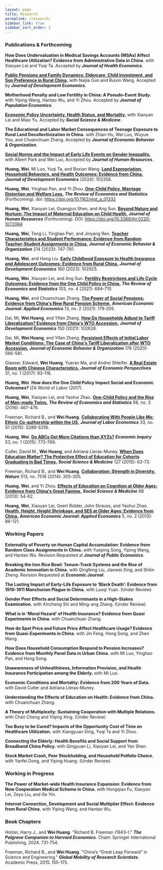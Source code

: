 ```yaml
---
layout: page
title: Research
permalink: /research/
sidebar_link: true
sidebar_sort_order: 2
---
```



### Publications & Forthcoming

**How Does Undervaluation in Medical Savings Accounts (MSAs) Affect Healthcare Utilization? Evidence from Administrative Data in China.** with Xiaoyan Lei and Yuqi Ta. Accepted by ***Journal of Health Economics***.

[**Public Pensions and Family Dynamics: Eldercare, Child Investment, and Son Preference in Rural China.**](https://doi.org/10.1016/j.jdeveco.2024.103390) with Naijia Guo and Ruixin Wang. Accepted by ***Journal of Development Economics***.

**Motherhood Penalty and Low Fertility in China: A Pseudo-Event Study.** with Yiping Wang, Hantao Wu, and Yi Zhou. Accepted by ***Journal of Population Economics***.

[**Economic Policy Uncertainty, Health Status, and Mortality.**](https://authors.elsevier.com/sd/article/S0277-9536(24)00680-4) with Xiaoyan Lei and Miao Yu. Accepted by ***Social Science & Medicine***.

**The Educational and Labor Market Consequences of Teenage Exposure to Rural Land Decollectivization in China.** with Zhian Hu, Wei Luo, Wuyue You, and Chuanchuan Zhang. Accepted by ***Journal of Economic Behavior & Organization***.

[**Social Norms and the Impact of Early Life Events on Gender Inequality.**](https://jhr.uwpress.org/content/early/2024/09/03/jhr.1020-11229R3) with Albert Park and Wei Luo, Accepted by ***Journal of Human Resources***.

**Huang, Wei**, Mi Luo, Yuqi Ta, and Boxian Wang. [**Land Expropriation, Household Behaviors, and Health Outcomes: Evidence from China.**](https://doi.org/10.1016/j.jdeveco.2024.103358) ***Journal of Development Economics*** (2024): 103358.

**Huang, Wei**, Yinghao Pan, and Yi Zhou.  [**One-Child Policy, Marriage Distortion and Welfare Loss.**](https://doi.org/10.1162/rest_a_01332) ***The Review of Economics and Statistics*** (Forthcoming). doi: https://doi.org/10.1162/rest_a_01332

**Huang, Wei**, Xiaoyan Lei, Guangjun Shen, and Ang Sun. [**Beyond Nature and Nurture: The Impact of Maternal Education on Child Health.**](https://jhr.uwpress.org/content/early/2023/10/02/jhr.0220-10720R4) ***Journal of Human Resources*** (Forthcoming).  DOI: https://doi.org/10.3368/jhr.0220-10720R4

**Huang, Wei**, Teng Li, Yinghao Pan, and Jinyang Ren. [**Teacher Characteristics and Student Performance: Evidence from Random Teacher-Student Assignments in China.**](https://www.sciencedirect.com/science/article/pii/S0167268123003128) ***Journal of Economic Behavior & Organization*** 214 (2023): 747-781.

**Huang, Wei**, and Hong Liu. [**Early Childhood Exposure to Health Insurance and Adolescent Outcomes: Evidence from Rural China.**](https://doi.org/10.1016/j.jdeveco.2022.102925) ***Journal of Development Economics*** 160 (2023): 102925.


**Huang, Wei**, Xiaoyan Lei, and Ang Sun. [**Fertility Restrictions and Life Cycle Outcomes: Evidence from the One Child Policy in China.**](https://direct.mit.edu/rest/article-abstract/103/4/694/97774/Fertility-Restrictions-and-Life-Cycle-Outcomes?redirectedFrom=fulltext) ***The Review of Economics and Statistics*** 103, no. 4 (2021): 694-710.

**Huang, Wei**, and Chuanchuan Zhang. [**The Power of Social Pensions: Evidence from China's New Rural Pension Scheme.**](https://www.aeaweb.org/articles?id=10.1257/app.20170789) ***American Economic Journal: Applied Economics*** 13, no. 2 (2021): 179-205.

Dai, Mi, **Wei Huang**, and Yifan Zhang. [**How Do Households Adjust to Tariff Liberalization? Evidence from China's WTO Accession.**](https://www.sciencedirect.com/science/article/abs/pii/S0304387821000055) ***Journal of Development Economics*** 150 (2021): 102628.

Dai, Mi, **Wei Huang**, and Yifan Zhang. [**Persistent Effects of Initial Labor Market Conditions: The Case of China's Tariff Liberalization after WTO Accession.**](https://www.sciencedirect.com/science/article/abs/pii/S0167268120302584) ***Journal of Economic Behavior & Organization*** 178 (2020): 566-581.

Glaeser, Edward, **Wei Huang**, Yueran Ma, and Andrei Shleifer. [**A Real Estate Boom with Chinese Characteristics.**](https://www.aeaweb.org/articles?id=10.1257/jep.31.1.93) ***Journal of Economic Perspectives*** 31, no. 1 (2017): 93-116.

**Huang, Wei**. **How does the One Child Policy Impact Social and Economic Outcomes?** IZA World of Labor (2017).

**Huang, Wei**, Xiaoyan Lei, and Yaohui Zhao. [**One-Child Policy and the Rise of Man-made Twins.**](https://direct.mit.edu/rest/article-abstract/98/3/467/58356/One-Child-Policy-and-the-Rise-of-Man-Made-Twins?redirectedFrom=fulltext) ***The Review of Economics and Statistics*** 98, no. 3 (2016): 467-476.

Freeman, Richard B., and **Wei Huang**. [**Collaborating With People Like Me: Ethnic Co-authorship within the US.**](https://www.journals.uchicago.edu/doi/abs/10.1086/678973)  ***Journal of Labor Economics*** 33, no. S1 (2015): S289-S318.

**Huang, Wei**. [**Do ABCs Get More Citations than XYZs?**](http://onlinelibrary.wiley.com/doi/10.1111/ecin.12125/abstract) ***Economic Inquiry*** 53, no. 1 (2015): 773-789.

Cutler, David M., **Wei Huang**, and Adriana Lleras-Muney. [**When Does Education Matter? The Protective Effect of Education for Cohorts Graduating in Bad Times.**](https://www.sciencedirect.com/science/article/abs/pii/S0277953614004961) ***Social Science & Medicine*** 127 (2015): 63-73.

Freeman, Richard B., and **Wei Huang**. [**Collaboration: Strength in Diversity.**](https://www.nature.com/articles/513305a) ***Nature*** 513, no. 7518 (2014): 305-305.

**Huang, Wei**, and Yi Zhou. [**Effects of Education on Cognition at Older Ages: Evidence from China's Great Famine.**](https://www.sciencedirect.com/science/article/abs/pii/S0277953613004735) ***Social Science & Medicine*** 98 (2013): 54-62.


**Huang, Wei**, Xiaoyan Lei, Geert Ridder, John Strauss, and Yaohui Zhao. [**Health, Height, Height Shrinkage, and SES at Older Ages: Evidence from China.**](https://www.aeaweb.org/articles?id=10.1257/app.5.2.86) ***American Economic Journal: Applied Economics*** 5, no. 2 (2013): 86-121.





### Working Papers

**Externality of Poverty on Human Capital Accumulation: Evidence from Random Class Assignments in China.** with Yueping Song, Yiping Wang, and Hantao Wu. Revision Requested at ***Journal of Public Economics***.

**Breaking the Iron Rice Bowl: Tenure-Track Systems and the Rise of Academic Innovation in China.** with Qingfeng Liu, Jianwei Xing, and Shilin Zheng. Revision Requested at ***Economic Journal***.

**The Lasting Impact of Early-Life Exposure to ‘Black Death’: Evidence from 1910-1911 Manchurian Plague in China.** with Luoqi Yuan. (Under Review)

**Gender Peer Effects and Social Determinants in a High-Stakes Examination.** with Xinzheng Shi and Ming-ang Zhang. (Under Review)

**What is in ‘Moral Hazard’ of Health Insurance? Evidence from Quasi Experiments in China.** with Chuanchuan Zhang.

**How do Spot Price and Future Price Affect Healthcare Usage? Evidence from Quasi-Experiments in China.** with Jin Feng, Hong Song, and Zhen Wang.

**How Does Household Consumption Respond to Pension Increases? Evidence from Monthly Panel Data in Urban China.** with Mi Luo, Yinghao Pan, and Hong Song. 

**Unawareness of Unhealthiness, Information Provision, and Health Insurance Participation among the Elderly.** with Mi Luo.  

**Economic Conditions and Mortality: Evidence from 200 Years of Data.** with David Cutler and Adriana Lleras-Muney.

**Understanding the Effects of Education on Health: Evidence from China.** with Chuanchuan Zhang.

**A Theory of Multiplexity: Sustaining Cooperation with Multiple Relations.** with Chen Cheng and Yiqing Xing. (Under Review)

**Too Busy to be Cured? Impacts of the Opportunity Cost of Time on Healthcare Utilization.** with Xiangyuan Ding, Yuqi Ta and Yi Zhou.

**Connecting the Elderly: Health Benefits and Social Support from Broadband China Policy.** with Qingyuan Li, Xiaoyan Lei, and Yan Shen. 

**Stock Market Crash, Peer Stockholding, and Household Potfolio Choice.** with Yanfei Dong, and Yiping Huang. (Under Review)


### Working in Progress

**The Power of Market-wide Health Insurance Expansion: Evidence from New Cooperation Medical Scheme in China.** with Hongqiao Fu, Xiaoyan Lei, Zeyu Liu, and Ge Yin.

**Internet Connection, Development and Social Multiplier Effect: Evidence from Rural China.** with Yiping Wang, and Hantao Wu.


### Book Chapters

Holzer, Harry J., and **Wei Huang**. "Richard B. Freeman (1943–)." ***The Palgrave Companion to Harvard Economics.*** Cham: Springer International Publishing, 2024. 731-754.

Freeman, Richard B., and **Wei Huang**. "China’s “Great Leap Forward” in Science and Engineering." ***Global Mobility of Research Scientists***. Academic Press, 2015. 155-175.
